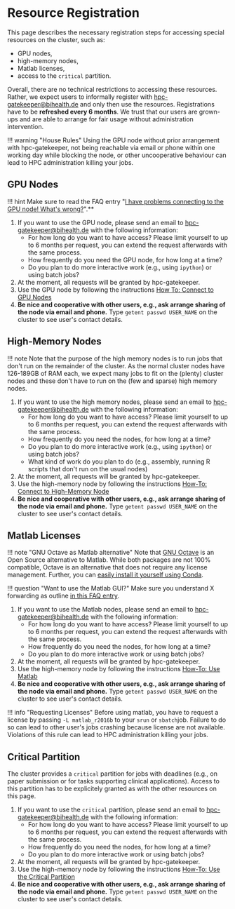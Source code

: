 # Resource Registration

This page describes the necessary registration steps for accessing special resources on the cluster, such as:

- GPU nodes,
- high-memory nodes,
- Matlab licenses,
- access to the `critical` partition.

Overall, there are no technical restrictions to accessing these resources.
Rather, we expect users to informally register with hpc-gatekeeper@bihealth.de and only then use the resources.
Registrations have to be **refreshed every 6 months**.
We trust that our users are grown-ups and are able to arrange for fair usage without administration intervention.

!!! warning "House Rules"
    Using the GPU node without prior arrangement with hpc-gatekeeper, not being reachable via email or phone within one working day while blocking the node, or other uncooperative behaviour can lead to HPC administration killing your jobs.

## GPU Nodes

!!! hint
    Make sure to read the FAQ entry "[I have problems connecting to the GPU node! What's wrong?](../help/faq.md#i-have-problems-connecting-to-the-gpu-node-whats-wrong)".**

1. If you want to use the GPU node, please send an email to hpc-gatekeeper@bihealth.de with the following information:
    - For how long do you want to have access?
      Please limit yourself to up to 6 months per request, you can extend the request afterwards with the same process.
    - How frequently do you need the GPU node, for how long at a time?
    - Do you plan to do more interactive work (e.g., using `ipython`) or using batch jobs?
2. At the moment, all requests will be granted by hpc-gatekeeper.
3. Use the GPU node by following the instructions [How To: Connect to GPU Nodes](../how-to/connect/gpu-nodes)
4. **Be nice and cooperative with other users, e.g., ask arrange sharing of the node via email and phone.**
   Type `getent passwd USER_NAME` on the cluster to see user's contact details.

## High-Memory Nodes

!!! note
    Note that the purpose of the high memory nodes is to run jobs that don't run on the remainder of the cluster.
    As the normal cluster nodes have 126-189GB of RAM each, we expect many jobs to fit on the (plenty) cluster nodes and these don't have to run on the (few and sparse) high memory nodes.

1. If you want to use the high memory nodes, please send an email to hpc-gatekeeper@bihealth.de with the following information:
    - For how long do you want to have access?
      Please limit yourself to up to 6 months per request, you can extend the request afterwards with the same process.
    - How frequently do you need the nodes, for how long at a time?
    - Do you plan to do more interactive work (e.g., using `ipython`) or using batch jobs?
    - What kind of work do you plan to do (e.g., assembly, running R scripts that don't run on the usual nodes)
2. At the moment, all requests will be granted by hpc-gatekeeper.
3. Use the high-memory node by following the instructions [How-To: Connect to High-Memory Node](../how-to/connect/high-memory)
4. **Be nice and cooperative with other users, e.g., ask arrange sharing of the node via email and phone.**
   Type `getent passwd USER_NAME` on the cluster to see user's contact details.

## Matlab Licenses

!!! note "GNU Octave as Matlab alternative"
    Note that [GNU Octave](https://www.gnu.org/software/octave/) is an Open Source alternative to Matlab.
    While both packages are not 100% compatible, Octave is an alternative that does not require any license management.
    Further, you can [easily install it yourself using Conda](../best-practice/software-installation-with-conda).


!!! question "Want to use the Matlab GUI?"
    Make sure you understand X forwarding as outline [in this FAQ entry](../help/faq.md#how-can-i-access-graphical-user-interfaces-such-as-for-matlab-on-the-cluster).

1. If you want to use the Matlab nodes, please send an email to hpc-gatekeeper@bihealth.de with the following information:
    - For how long do you want to have access?
      Please limit yourself to up to 6 months per request, you can extend the request afterwards with the same process.
    - How frequently do you need the nodes, for how long at a time?
    - Do you plan to do more interactive work or using batch jobs?
2. At the moment, all requests will be granted by hpc-gatekeeper.
3. Use the high-memory node by following the instructions [How-To: Use Matlab](../how-to/software/matlab)
4. **Be nice and cooperative with other users, e.g., ask arrange sharing of the node via email and phone.**
   Type `getent passwd USER_NAME` on the cluster to see user's contact details.

!!! info "Requesting Licenses"
    Before using matlab, you have to request a license by passing `-L matlab_r2016b` to your `srun` or `sbatch`job.
    Failure to do so can lead to other user's jobs crashing because license are not available.
    Violations of this rule can lead to HPC administration killing your jobs.

## Critical Partition

The cluster provides a `critical` partition for jobs with deadlines (e.g., on paper submission or for tasks supporting clinical applications).
Access to this partition has to be explicitely granted as with the other resources on this page.

1. If you want to use the `critical` partition, please send an email to hpc-gatekeeper@bihealth.de with the following information:
    - For how long do you want to have access?
      Please limit yourself to up to 6 months per request, you can extend the request afterwards with the same process.
    - How frequently do you need the nodes, for how long at a time?
    - Do you plan to do more interactive work or using batch jobs?
2. At the moment, all requests will be granted by hpc-gatekeeper.
3. Use the high-memory node by following the instructions [How-To: Use the Critical Partition](../how-to/connect/high-memory)
4. **Be nice and cooperative with other users, e.g., ask arrange sharing of the node via email and phone.**
   Type `getent passwd USER_NAME` on the cluster to see user's contact details.
